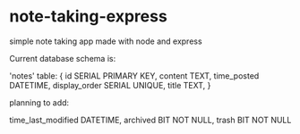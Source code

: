 # note-taking-express
simple note taking app made with node and express

Current database schema is:

'notes' table:
{
  id SERIAL PRIMARY KEY,
  content TEXT,
  time_posted DATETIME,
  display_order SERIAL UNIQUE,
  title TEXT,
}

planning to add:

time_last_modified DATETIME,
archived BIT NOT NULL,
trash BIT NOT NULL
